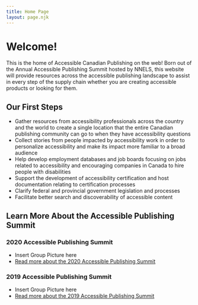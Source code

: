 ```yaml
---
title: Home Page
layout: page.njk
---
```

# Welcome!

This is the home of Accessible Canadian Publishing on the web! Born out of the Annual Accessible Publishing Summit hosted by NNELS, this website will provide resources across the accessible publishing landscape to assist in every step of the supply chain whether you are creating accessible products or looking for them.

## Our First Steps

- Gather resources from accessibility professionals across the country and the world to create a single location that the entire Canadian publishing community can go to when they have accessibility questions
- Collect stories from people impacted by accessibility work in order to personalize accessibility and make its impact more familiar to a broad audience
- Help develop employment databases and job boards focusing on jobs related to accessibility and encouraging companies in Canada to hire people with disabilities
- Support the development of accessibility certification and host documentation relating to certification processes
- Clarify federal and provincial government legislation and processes
- Facilitate better search and discoverability of accessible content

## Learn More About the Accessible Publishing Summit

### 2020 Accessible Publishing Summit

- Insert Group Picture here
- [Read more about the 2020 Accessible Publishing Summit](https://www.accessiblepublishing.ca/january-2020/)

### 2019 Accessible Publishing Summit

- Insert Group Picture here
- [Read more about the 2019 Accessible Publishing Summit](https://www.accessiblepublishing.ca/january-2019/)